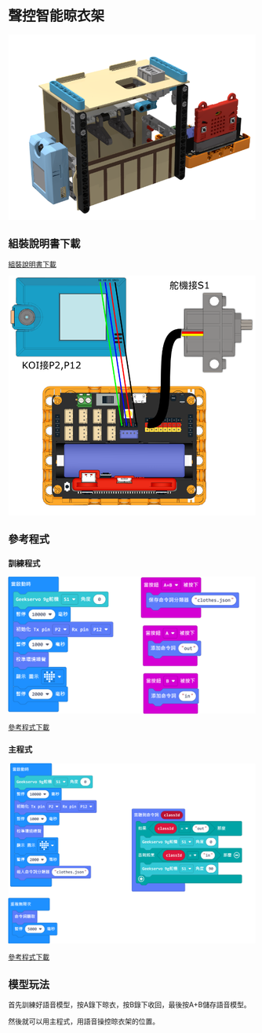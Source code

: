 # 聲控智能晾衣架

![](../images/extra_hanger_render.png)

## 組裝說明書下載

[組裝說明書下載](https://drive.google.com/drive/folders/1vPB1nm2KgCbI8fHl_VWVD3YiAxTgYQWc?usp=sharing)

![](../images/extra_hanger_wire.png)

## 參考程式

### 訓練程式

![](../images/extra_hanger_code2.png)

[參考程式下載](https://makecode.microbit.org/_i6od5EPD2PT8)

### 主程式

![](../images/extra_hanger_code.png)

[參考程式下載](https://makecode.microbit.org/_9rsgfY7az6Hc)

## 模型玩法

首先訓練好語音模型，按A錄下晾衣，按B錄下收回，最後按A+B儲存語音模型。

然後就可以用主程式，用語音操控晾衣架的位置。

